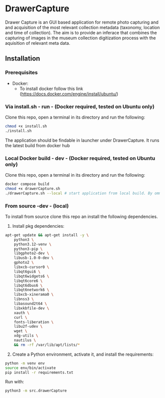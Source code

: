 # DrawerCapture
Drawer Capture is an GUI based application for remote photo capturing and and acquisition of the most relevant collection metadata (taxonomy, location and time of collection). The aim is to provide an inferace that combines the capturing of images in the museum collection digitization process with the aquisition of relevant meta data. 

## Installation
### Prerequisites 
- Docker:
    - To install docker follow this link (https://docs.docker.com/engine/install/ubuntu/)

### Via install.sh - run - (Docker required, tested on Ubuntu only)
Clone this repo, open a terminal in its directory and run the following:

```sh
chmod +x install.sh
./install.sh
```

The application should be findable in launcher under DrawerCapture. It runs the latest build from docker hub

### Local Docker build - dev - (Docker required, tested on Ubuntu only)
Clone this repo, open a terminal in its directory and run the following:

```.sh
docker compose build
chmod +x drawerCapture.sh
./drawerCapture.sh --local # start application from local build. By ommit --local the latest build on docker hub is used
```

### From source -dev - (local) 
To install from source clone this repo an install the following dependencies.
1. Install pkg dependencies:

```sh
apt-get update && apt-get install -y \
    python3 \
    python3.12-venv \
    python3-pip \
    libgphoto2-dev \
    libusb-1.0-0-dev \
    gphoto2 \
    libxcb-cursor0 \
    libqt6gui6 \
    libqt6widgets6 \
    libqt6core6 \
    libqt6dbus6 \
    libqt6network6 \
    libxcb-xinerama0 \
    libnss3 \
    libasound2t64 \
    libxkbfile-dev \
    xauth \
    curl \
    fonts-liberation \
    libu2f-udev \
    wget \
    xdg-utils \
    nautilus \
    && rm -rf /var/lib/apt/lists/*
```

2. Create a Python environment, activate it, and install the requirements:

```sh
python -m venv env
source env/bin/activate
pip install -r requirements.txt
```

Run with:

```sh
python3 -m src.drawerCapture
```